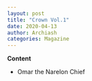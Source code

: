 ```yaml
---
layout: post
title: "Crown Vol.1"
date: 2020-04-13
author: Archiash
categories: Magazine
---
```


**Content**
- Omar the Narelon Chief

